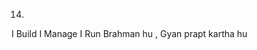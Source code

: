 14.
I Build 
I Manage
I Run
Brahman hu , Gyan prapt kartha hu
<!---
KanishkSharma23/KanishkSharma23 is a ✨ special ✨ repository because its `README.md` (this file) appears on your GitHub profile.
You can click the Preview link to take a look at your changes.
--->
